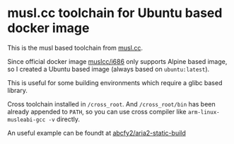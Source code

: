 # musl.cc toolchain for Ubuntu based docker image

This is the musl based toolchain from [musl.cc](https://musl.cc/).

Since official docker image [muslcc/i686](https://hub.docker.com/r/muslcc/i686) only supports Alpine based image, so I created a Ubuntu based image (always based on `ubuntu:latest`).

This is useful for some building environments which require a glibc based library.

Cross toolchain installed in `/cross_root`. And `/cross_root/bin` has been already appended to `PATH`, so you can use cross compiler like `arm-linux-musleabi-gcc -v` directly.

An useful example can be foundt at [abcfy2/aria2-static-build](https://github.com/abcfy2/aria2-static-build/blob/main/build.sh)
